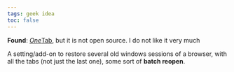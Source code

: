 ```yaml
---
tags: geek idea
toc: false
---
```

**Found**: [*One*Tab](https://www.one-tab.com/ "OneTab"), but it is not open source. I do not like it very much

A setting/add-on to restore several old windows sessions of a browser, with all the tabs (not just the last one), some sort of **batch reopen**.